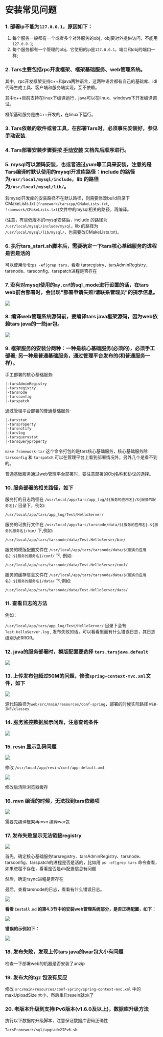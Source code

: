 # 安装常见问题

### 1. 部署ip不能为`127.0.0.1`，原因如下：

1. 每个服务一般都有一个或者多个对外服务的obj，obj要对外提供访问，不能用 `127.0.0.1`;
2. 每个服务都有一个管理的obj，它使用的ip是`127.0.0.1`，端口和obj的端口一样;

### 2. Tars主要包括rpc开发框架、框架基础服务、web管理系统。

其中，rpc开发框架支持c++和java两种语言，这两种语言都有自己的基础库、idl代码生成工具、客户端和服务端实现，互不依赖。

其中c++目前支持在linux下编译运行，java可以在linux、windows下开发编译调试。

框架基础服务是由c++开发的，在linux下运行。

### 3. Tars依赖的软件或者工具，在部署Tars时，必须事先安装好，参见 [手动安装](../rumen/an-zhuang/shou-dong-an-zhuang.md).

### 4. Tars部署安装步骤要按 [手动安装](../rumen/an-zhuang/shou-dong-an-zhuang.md) 文档先后顺序进行。

### 5. mysql可以源码安装，也或者通过yum等工具来安装，注意的是Tars编译时默认使用的mysql开发库路径：include 的路径为`/usr/local/mysql/include`，lib 的路径为`/usr/local/mysql/lib/`。

若mysql开发库的安装路径不在默认路径，则需要修改build目录下CMakeLists.txt \(`framework/tarscpp/CMakeLists.txt`, `framework/CMakeLists.txt`\)文件中的mysql相关的路径，再编译。

\(注意，有些低版本的mysql安装后，include 的路径为 `/usr/local/mysql/include/mysql`，lib 的路径为 `/usr/local/mysql/lib/mysql/`，也需要改CMakeLists.txt\)。

### 6. 执行tars\_start.sh脚本后，需要确定一下tars核心基础服务的进程是否是活的

可以使用命令:`ps -ef|grep tars`，看看 tarsregistry、tarsAdminRegistry、tarsnode、tarsconfig、tarspatch进程是否存在

### 7. 没有对mysql使用的`my.cnf`的sql\_mode进行设置的话，在tars web前台部署时，会出现"部署申请失败!请联系管理员"的提示信息。

![](../assets/mysql_sqlmode.png)

### 8. 编译web管理系统源码前，要编译tars java框架源码，因为web依赖tars java的一些jar包。

![](../assets/tars-java-jar.png)

### 9. 框架服务的安装分两种：一种是核心基础服务\(必须的\)，必须手工部署; 另一种是普通基础服务，通过管理平台发布的\(和普通服务一样）。

手工部署的核心基础服务:

```text
|-tarsAdminRegistry
|-tarsregistry
|-tarsnode
|-tarsconfig
|-tarspatch
```

通过管理平台部署的普通基础服务:

```text
|-tarsstat
|-tarsproperty
|-tarsnotify
|-tarslog
|-tarsquerystat
|-tarsqueryproperty
```

`make framework-tar` 这个命令打包的是tars核心基础服务，核心基础服务除 `tarsconfig` 和 `tarspatch` 可以在管理平台上看到部署情况外，另外几个是看不到的。

普通基础服务通过web管理平台部署时，要注意部署的Obj名称和协议的选择。

### 10. 服务部署的相关路径，如下

服务打的日志路径在 `/usr/local/app/tars/app_log/${服务的应用名}/${服务的服务名}/` 目录下，例如:

```text
/usr/local/app/tars/app_log/Test/HelloServer/
```

服务的可执行文件在 `/usr/local/app/tars/tarsnode/data/${服务的应用名}.${服务的服务名}/bin/` 下,例如:

```text
/usr/local/app/tars/tarsnode/data/Test.HelloServer/bin/
```

服务的模版配置文件在 `/usr/local/app/tars/tarsnode/data/${服务的应用名}.${服务的服务名}/conf/` 下, 例如:

```text
/usr/local/app/tars/tarsnode/data/Test.HelloServer/conf/
```

服务的缓存信息文件在 `/usr/local/app/tars/tarsnode/data/${服务的应用名}.${服务的服务名}/data/` 下,例如:

```text
/usr/local/app/tars/tarsnode/data/Test.HelloServer/data/
```

### 11. 查看日志的方法

例如：

`/usr/local/app/tars/app_log/Test/HelloServer/` 目录下会有 `Test.HelloServer.log` , 发布失败的话，可以看看里面有什么错误日志，其日志级别为ERROR。

### 12. java的服务部署时，模版配置要选择 `tars.tarsjava.default`

![](../assets/java_server_deploy.png)

### 13. 上传发布包超过50M的问题，修改`spring-context-mvc.xml`文件，如下

![](../assets/50mb.png)

源代码路径为`web/src/main/resources/conf-spring`，部署的时候实际路径 `WEB-INF/classes`

### 14. 服务监控数据展示问题，注意查询条件

![](../assets/stat.png)

### 15. resin 显示乱码问题

![](../assets/encoding_error.png)

修改 `/usr/local/app/resin/conf/app-default.xml`

![](../assets/resin.png)

修改后清除浏览器缓存

### 16. mvn 编译的时候，无法找到tars依赖项

![](../assets/tars_not_resolve.png)

需要先编译框架再mvn 编译war包

### 17. 发布失败显示无法链接registry

![](../assets/registry_not_founded.png)

首先，确定核心基础服务tarsregistry、tarsAdminRegistry、tarsnode、tarsconfig、tarspatch的进程是否是活的，比如用 `ps -ef|grep tars` 命令查看，如果进程不存在，看看是否是db配置信息有问题

然后，确定rsync进程是否存在

最后，查看tarsnode的日志，看看有什么错误日志。

![](../assets/registry_not_invoker.png)

**看看 `Install.md` 的第4.3节中的安装web管理系统部分，是否正确配置，如下：**

![](../assets/registry_web_endpoint.png)

**错误的示例如下：**

![](../assets/registry_web_empty.png)

### 18. 发布失败，发现上传tars java的war包大小有问题

检查一下部署web的机器是否安装了unzip

### 19. 发布大的tgz 包没有反应

修改 `src/main/resources/conf-spring/spring-context-mvc.xml` 中的maxUploadSize 大小，然后重启resein就ok了

### 20. 老版本升级到支持IPv6版本\(v1.6.0及以上\)，数据库升级方法

执行以下数据库升级脚本，注意保证数据库密码正确性

```text
TarsFramework/sql/upgrade2IPv6.sh
```



